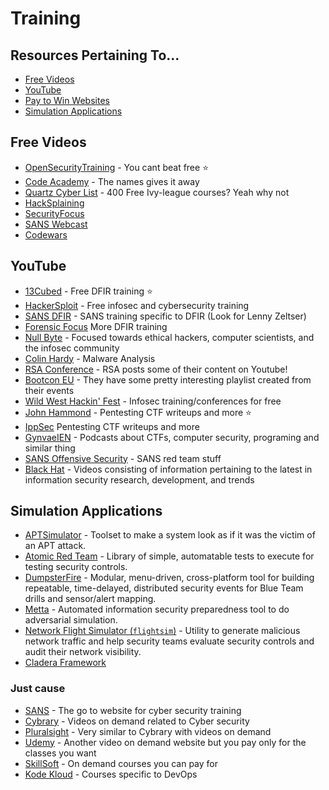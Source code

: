 # Training
## Resources Pertaining To...
  - [Free Videos](#free-Videos)
  - [YouTube](#youtube)
  - [Pay to Win Websites](#pay-to-win-websites)
  - [Simulation Applications](#simulation-applications)


## Free Videos

- [OpenSecurityTraining](https://opensecuritytraining.info/Training.html) - You cant beat free ⭐
- [Code Academy](https://www.codecademy.com/) - The names gives it away
- [Quartz Cyber List](https://qz.com/1514408/400-free-ivy-league-university-courses-you-can-take-online-in-2019/) - 400 Free Ivy-league courses? Yeah why not 
- [HackSplaining](https://www.hacksplaining.com/lessons)
- [SecurityFocus](https://www.securityfocus.com/)
- [SANS Webcast](https://www.sans.org/webcasts/)
- [Codewars](https://www.codewars.com/)

## YouTube
- [13Cubed](https://www.youtube.com/channel/UCy8ntxFEudOCRZYT1f7ya9Q) - Free DFIR training ⭐
- [HackerSploit](https://www.youtube.com/c/HackerSploit/about) - Free infosec and cybersecurity training
- [SANS DFIR](https://www.youtube.com/user/robtlee73) - SANS training specific to DFIR (Look for Lenny Zeltser)
- [Forensic Focus](https://www.youtube.com/channel/UCQajlJPesqmyWJDN52AZI4Q) More DFIR training
- [Null Byte](https://www.youtube.com/channel/UCgTNupxATBfWmfehv21ym-g) - Focused towards ethical hackers, computer scientists, and the infosec community
- [Colin Hardy](https://www.youtube.com/c/ColinHardy/featured) - Malware Analysis
- [RSA Conference](https://www.youtube.com/channel/UCYzwGkfOqrevO-4TuTjPLwQ) - RSA posts some of their content on Youtube!
- [Bootcon EU](https://www.youtube.com/user/BotConfTV) - They have some pretty interesting playlist created from their events
- [Wild West Hackin' Fest](https://www.youtube.com/c/WildWestHackinFest/featured) - Infosec training/conferences for free
- [John Hammond](https://www.youtube.com/user/RootOfTheNull) - Pentesting CTF writeups and more ⭐
- [IppSec](https://www.youtube.com/channel/UCa6eh7gCkpPo5XXUDfygQQA) Pentesting CTF writeups and more
- [GynvaeIEN](https://www.youtube.com/c/GynvaelEN/featured) - Podcasts about CTFs, computer security, programing and similar thing
- [SANS Offensive Security](https://www.youtube.com/channel/UCP28F4uf9s2V1_SQwnJST_A) - SANS red team stuff
- [Black Hat](https://www.youtube.com/channel/UCJ6q9Ie29ajGqKApbLqfBOg) - Videos consisting of information pertaining to the latest in information security research, development, and trends

## Simulation Applications
- [APTSimulator](https://github.com/NextronSystems/APTSimulator) - Toolset to make a system look as if it was the victim of an APT attack.
- [Atomic Red Team](https://atomicredteam.io/) - Library of simple, automatable tests to execute for testing security controls.
- [DumpsterFire](https://github.com/TryCatchHCF/DumpsterFire) - Modular, menu-driven, cross-platform tool for building repeatable, time-delayed, distributed security events for Blue Team drills and sensor/alert mapping.
- [Metta](https://github.com/uber-common/metta) - Automated information security preparedness tool to do adversarial simulation.
- [Network Flight Simulator (`flightsim`)](https://github.com/alphasoc/flightsim) - Utility to generate malicious network traffic and help security teams evaluate security controls and audit their network visibility.
- [Cladera Framework](https://github.com/mitre/caldera)


### Just cause
- [SANS](https://www.sans.org/) - The go to website for cyber security training
- [Cybrary](https://www.cybrary.it/) - Videos on demand related to Cyber security
- [Pluralsight](https://www.pluralsight.com/) - Very similar to Cybrary with videos on demand
- [Udemy](https://www.udemy.com/) - Another video on demand website but you pay only for the classes you want
- [SkillSoft](https://www.skillsoft.com/courses) - On demand courses you can pay for
- [Kode Kloud](https://kodekloud.com/) - Courses specific to DevOps
